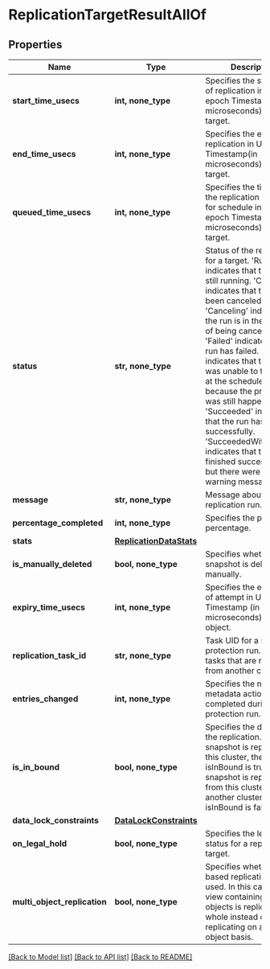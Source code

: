 # ReplicationTargetResultAllOf


## Properties
Name | Type | Description | Notes
------------ | ------------- | ------------- | -------------
**start_time_usecs** | **int, none_type** | Specifies the start time of replication in Unix epoch Timestamp(in microseconds) for a target. | [optional] 
**end_time_usecs** | **int, none_type** | Specifies the end time of replication in Unix epoch Timestamp(in microseconds) for a target. | [optional] 
**queued_time_usecs** | **int, none_type** | Specifies the time when the replication is queued for schedule in Unix epoch Timestamp(in microseconds) for a target. | [optional] 
**status** | **str, none_type** | Status of the replication for a target. &#39;Running&#39; indicates that the run is still running. &#39;Canceled&#39; indicates that the run has been canceled. &#39;Canceling&#39; indicates that the run is in the process of being canceled. &#39;Failed&#39; indicates that the run has failed. &#39;Missed&#39; indicates that the run was unable to take place at the scheduled time because the previous run was still happening. &#39;Succeeded&#39; indicates that the run has finished successfully. &#39;SucceededWithWarning&#39; indicates that the run finished successfully, but there were some warning messages. | [optional] 
**message** | **str, none_type** | Message about the replication run. | [optional] 
**percentage_completed** | **int, none_type** | Specifies the progress in percentage. | [optional] 
**stats** | [**ReplicationDataStats**](ReplicationDataStats.md) |  | [optional] 
**is_manually_deleted** | **bool, none_type** | Specifies whether the snapshot is deleted manually. | [optional] 
**expiry_time_usecs** | **int, none_type** | Specifies the expiry time of attempt in Unix epoch Timestamp (in microseconds) for an object. | [optional] 
**replication_task_id** | **str, none_type** | Task UID for a replication protection run. This is for tasks that are replicated from another cluster. | [optional] 
**entries_changed** | **int, none_type** | Specifies the number of metadata actions completed during the protection run. | [optional] 
**is_in_bound** | **bool, none_type** | Specifies the direction of the replication. If the snapshot is replicated to this cluster, then isInBound is true. If the snapshot is replicated from this cluster to another cluster, then isInBound is false. | [optional] 
**data_lock_constraints** | [**DataLockConstraints**](DataLockConstraints.md) |  | [optional] 
**on_legal_hold** | **bool, none_type** | Specifies the legal hold status for a replication target. | [optional] 
**multi_object_replication** | **bool, none_type** | Specifies whether view based replication was used. In this case, the view containing all objects is replicated as a whole instead of replicating on a per object basis. | [optional] 

[[Back to Model list]](../README.md#documentation-for-models) [[Back to API list]](../README.md#documentation-for-api-endpoints) [[Back to README]](../README.md)


